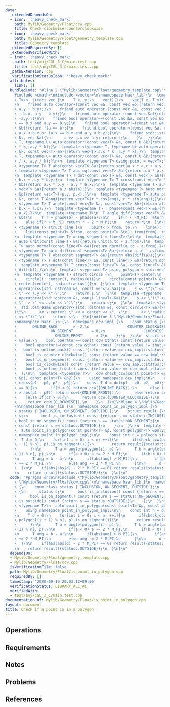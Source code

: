 ```yaml
---
data:
  _extendedDependsOn:
  - icon: ':heavy_check_mark:'
    path: Mylib/Geometry/Float/ccw.cpp
    title: Check clockwise-counterclockwise
  - icon: ':heavy_check_mark:'
    path: Mylib/Geometry/Float/geometry_template.cpp
    title: Geometry template
  _extendedRequiredBy: []
  _extendedVerifiedWith:
  - icon: ':heavy_check_mark:'
    path: test/aoj/CGL_3_C/main.test.cpp
    title: test/aoj/CGL_3_C/main.test.cpp
  _pathExtension: cpp
  _verificationStatusIcon: ':heavy_check_mark:'
  attributes:
    links: []
  bundledCode: "#line 2 \"Mylib/Geometry/Float/geometry_template.cpp\"\n#include <iostream>\n\
    #include <cmath>\n#include <vector>\n\nnamespace haar_lib {\n  template <typename\
    \ T>\n  struct vec {\n    T x, y;\n    vec(){}\n    vec(T x, T y): x(x), y(y){}\n\
    \n    friend auto operator+(const vec &a, const vec &b){return vec(a.x + b.x,\
    \ a.y + b.y);}\n    friend auto operator-(const vec &a, const vec &b){return vec(a.x\
    \ - b.x, a.y - b.y);}\n    friend auto operator-(const vec &a){return vec(-a.x,\
    \ -a.y);}\n\n    friend bool operator==(const vec &a, const vec &b){return a.x\
    \ == b.x and a.y == b.y;}\n    friend bool operator!=(const vec &a, const vec\
    \ &b){return !(a == b);}\n    friend bool operator<(const vec &a, const vec &b){return\
    \ a.x < b.x or (a.x == b.x and a.y < b.y);}\n\n    friend std::istream& operator>>(std::istream\
    \ &s, vec &a){\n      s >> a.x >> a.y; return s;\n    }\n  };\n\n  template <typename\
    \ T, typename U> auto operator*(const vec<T> &a, const U &k){return vec<T>(a.x\
    \ * k, a.y * k);}\n  template <typename T, typename U> auto operator*(const U\
    \ &k, const vec<T> &a){return vec<T>(a.x * k, a.y * k);}\n  template <typename\
    \ T, typename U> auto operator/(const vec<T> &a, const U &k){return vec<T>(a.x\
    \ / k, a.y / k);}\n\n  template <typename T> using point = vec<T>;\n\n  template\
    \ <typename T> T abs(const vec<T> &a){return sqrt(a.x * a.x + a.y * a.y);}\n \
    \ template <typename T> T abs_sq(const vec<T> &a){return a.x * a.x + a.y * a.y;}\n\
    \n  template <typename T> T dot(const vec<T> &a, const vec<T> &b){return a.x *\
    \ b.x + a.y * b.y;}\n  template <typename T> T cross(const vec<T> &a, const vec<T>\
    \ &b){return a.x * b.y - a.y * b.x;}\n\n  template <typename T> auto unit(const\
    \ vec<T> &a){return a / abs(a);}\n  template <typename T> auto normal(const vec<T>\
    \ &p){return vec<T>(-p.y, p.x);}\n\n  template <typename T> auto polar(const T\
    \ &r, const T &ang){return vec<T>(r * cos(ang), r * sin(ang));}\n\n  template\
    \ <typename T> T angle(const vec<T> &a, const vec<T> &b){return atan2(b.y - a.y,\
    \ b.x - a.x);}\n  template <typename T> T phase(const vec<T> &a){return atan2(a.y,\
    \ a.x);}\n\n  template <typename T>\n  T angle_diff(const vec<T> &a, const vec<T>\
    \ &b){\n    T r = phase(b) - phase(a);\n\n    if(r < -M_PI) return r + 2 * M_PI;\n\
    \    else if(r > M_PI) return r - 2 * M_PI;\n    return r;\n  }\n\n\n  template\
    \ <typename T> struct line {\n    point<T> from, to;\n    line(): from(), to(){}\n\
    \    line(const point<T> &from, const point<T> &to): from(from), to(to){}\n  };\n\
    \n  template <typename T> using segment = line<T>;\n\n\n  template <typename T>\
    \ auto unit(const line<T> &a){return unit(a.to - a.from);}\n  template <typename\
    \ T> auto normal(const line<T> &a){return normal(a.to - a.from);}\n\n  template\
    \ <typename T> auto diff(const segment<T> &a){return a.to - a.from;}\n\n  template\
    \ <typename T> T abs(const segment<T> &a){return abs(diff(a));}\n\n  template\
    \ <typename T> T dot(const line<T> &a, const line<T> &b){return dot(diff(a), diff(b));}\n\
    \  template <typename T> T cross(const line<T> &a, const line<T> &b){return cross(diff(a),\
    \ diff(b));}\n\n\n  template <typename T> using polygon = std::vector<point<T>>;\n\
    \n  template <typename T> struct circle {\n    point<T> center;\n    T radius;\n\
    \    circle(): center(), radius(0){}\n    circle(const point<T> &center, T radius):\
    \ center(center), radius(radius){}\n  };\n\n  template <typename T>\n  std::ostream&\
    \ operator<<(std::ostream &s, const vec<T> &a){\n    s << \"(\" << a.x << \",\
    \ \" << a.y << \")\";\n    return s;\n  }\n\n  template <typename T>\n  std::ostream&\
    \ operator<<(std::ostream &s, const line<T> &a){\n    s << \"(\" << a.from <<\
    \ \" -> \" << a.to << \")\";\n    return s;\n  }\n\n  template <typename T>\n\
    \  std::ostream& operator<<(std::ostream &s, const circle<T> &a){\n    s << \"\
    (\"\n      << \"center: \" << a.center << \", \"\n      << \"radius: \" << a.radius\
    \ << \")\";\n    return s;\n  }\n}\n#line 3 \"Mylib/Geometry/Float/ccw.cpp\"\n\
    \nnamespace haar_lib {\n  namespace ccw_impl {\n    enum status {\n          \
    \       ONLINE_BACK       = -2,\n                 COUNTER_CLOCKWISE = -1,\n  \
    \               ON_SEGMENT        = 0,\n                 CLOCKWISE         = 1,\n\
    \                 ONLINE_FRONT      = 2\n    };\n  }\n\n  struct ccw {\n    ccw_impl::status\
    \ value;\n    bool operator==(const ccw &that) const {return value == that.value;};\n\
    \    bool operator!=(const ccw &that) const {return value != that.value;};\n \
    \   bool is_online_back() const {return value == ccw_impl::status::ONLINE_BACK;}\n\
    \    bool is_counter_clockwise() const {return value == ccw_impl::status::COUNTER_CLOCKWISE;}\n\
    \    bool is_on_segment() const {return value == ccw_impl::status::ON_SEGMENT;}\n\
    \    bool is_clockwise() const {return value == ccw_impl::status::CLOCKWISE;}\n\
    \    bool is_online_front() const {return value == ccw_impl::status::ONLINE_FRONT;}\n\
    \  };\n\n  template <typename T>\n  ccw check_ccw(const point<T> &p0, const point<T>\
    \ &p1, const point<T> &p2){\n    using namespace ccw_impl;\n\n    const T cr =\
    \ cross(p1 - p0, p2 - p0);\n    const T d = dot(p1 - p0, p2 - p0);\n\n    if(cr\
    \ == 0){\n      if(d < 0) return ccw({ONLINE_BACK});\n      else if(abs(p2 - p0)\
    \ > abs(p1 - p0)) return ccw({ONLINE_FRONT});\n      else return ccw({ON_SEGMENT});\n\
    \    }else if(cr > 0){\n      return ccw({COUNTER_CLOCKWISE});\n    }else{\n \
    \     return ccw({CLOCKWISE});\n    }\n  }\n}\n#line 4 \"Mylib/Geometry/Float/is_point_in_polygon.cpp\"\
    \n\nnamespace haar_lib {\n  namespace point_in_polygon_impl {\n    enum class\
    \ status { INCLUSION, ON_SEGMENT, OUTSIDE };\n    struct result {\n      status\
    \ s;\n      bool is_inclusion() const {return s == status::INCLUSION;}\n     \
    \ bool is_on_segment() const {return s == status::ON_SEGMENT;}\n      bool is_outside()\
    \ const {return s == status::OUTSIDE;}\n    };\n  }\n\n  template <typename T>\n\
    \  auto point_in_polygon(const point<T> &p, const polygon<T> &polygon){\n    using\
    \ namespace point_in_polygon_impl;\n\n    const int n = polygon.size();\n\n  \
    \  T d = 0;\n    for(int i = 0; i < n; ++i){\n      if(check_ccw(polygon[i], polygon[(i\
    \ + 1) % n], p).is_on_segment()){\n        return result({status::ON_SEGMENT});\n\
    \      }\n\n      T a = angle(polygon[i], p);\n      T b = angle(polygon[(i +\
    \ 1) % n], p);\n\n      if(a < 0) a += 2 * M_PI;\n      if(b < 0) b += 2 * M_PI;\n\
    \n      T ang = b - a;\n\n      if(abs(ang) > M_PI){\n        if(ang <= 0) ang\
    \ += 2 * M_PI;\n        else ang -= 2 * M_PI;\n      }\n\n      d += ang;\n  \
    \  }\n\n    if(abs(abs(d) - 2 * M_PI) == 0) return result({status::INCLUSION});\n\
    \n    return result({status::OUTSIDE});\n  }\n}\n"
  code: "#pragma once\n#include \"Mylib/Geometry/Float/geometry_template.cpp\"\n#include\
    \ \"Mylib/Geometry/Float/ccw.cpp\"\n\nnamespace haar_lib {\n  namespace point_in_polygon_impl\
    \ {\n    enum class status { INCLUSION, ON_SEGMENT, OUTSIDE };\n    struct result\
    \ {\n      status s;\n      bool is_inclusion() const {return s == status::INCLUSION;}\n\
    \      bool is_on_segment() const {return s == status::ON_SEGMENT;}\n      bool\
    \ is_outside() const {return s == status::OUTSIDE;}\n    };\n  }\n\n  template\
    \ <typename T>\n  auto point_in_polygon(const point<T> &p, const polygon<T> &polygon){\n\
    \    using namespace point_in_polygon_impl;\n\n    const int n = polygon.size();\n\
    \n    T d = 0;\n    for(int i = 0; i < n; ++i){\n      if(check_ccw(polygon[i],\
    \ polygon[(i + 1) % n], p).is_on_segment()){\n        return result({status::ON_SEGMENT});\n\
    \      }\n\n      T a = angle(polygon[i], p);\n      T b = angle(polygon[(i +\
    \ 1) % n], p);\n\n      if(a < 0) a += 2 * M_PI;\n      if(b < 0) b += 2 * M_PI;\n\
    \n      T ang = b - a;\n\n      if(abs(ang) > M_PI){\n        if(ang <= 0) ang\
    \ += 2 * M_PI;\n        else ang -= 2 * M_PI;\n      }\n\n      d += ang;\n  \
    \  }\n\n    if(abs(abs(d) - 2 * M_PI) == 0) return result({status::INCLUSION});\n\
    \n    return result({status::OUTSIDE});\n  }\n}\n"
  dependsOn:
  - Mylib/Geometry/Float/geometry_template.cpp
  - Mylib/Geometry/Float/ccw.cpp
  isVerificationFile: false
  path: Mylib/Geometry/Float/is_point_in_polygon.cpp
  requiredBy: []
  timestamp: '2020-09-19 20:03:12+09:00'
  verificationStatus: LIBRARY_ALL_AC
  verifiedWith:
  - test/aoj/CGL_3_C/main.test.cpp
documentation_of: Mylib/Geometry/Float/is_point_in_polygon.cpp
layout: document
title: Check if a point is in a polygon
---
```


## Operations

## Requirements

## Notes

## Problems

## References
